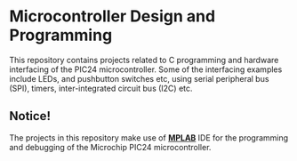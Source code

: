 # Microcontroller Design and Programming
This repository contains projects related to C programming and hardware interfacing of the 
PIC24 microcontroller. 
Some of the interfacing examples include LEDs, and pushbutton switches etc, using serial peripheral bus (SPI),
timers, inter-integrated circuit bus (I2C) etc.

## Notice!
The projects in this repository make use of <i class="icon-cog"></i> **[MPLAB](https://www.microchip.com/en-us/development-tools-tools-and-software/mplab-x-ide#tabs)** IDE for the programming and debugging of the Microchip PIC24 microcontroller.
